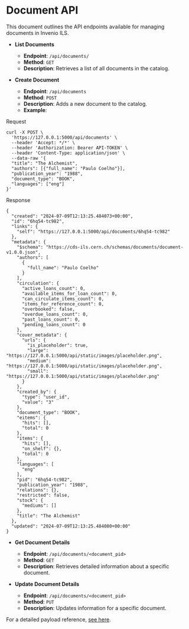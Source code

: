 # Document API

This document outlines the API endpoints available for managing documents in Invenio ILS.

* **List Documents**

    - **Endpoint**: `/api/documents/`
    - **Method**: `GET`
    - **Description**: Retrieves a list of all documents in the catalog.

* **Create Document**

    - **Endpoint**: `/api/documents`
    - **Method**: `POST`
    - **Description**: Adds a new document to the catalog.
    - **Example**:

Request

```shell
curl -X POST \
  'https://127.0.0.1:5000/api/documents' \
  --header 'Accept: */*' \
  --header 'Authorization: Bearer API-TOKEN' \
  --header 'Content-Type: application/json' \
  --data-raw '{
  "title": "The Alchemist",
  "authors": [{"full_name": "Paulo Coelho"}],
  "publication_year": "1988",
  "document_type": "BOOK",
  "languages": ["eng"]
}'
```

Response

```shell
{
  "created": "2024-07-09T12:13:25.484073+00:00",
  "id": "6hq54-tc982",
  "links": {
    "self": "https://127.0.0.1:5000/api/documents/6hq54-tc982"
  },
  "metadata": {
    "$schema": "https://cds-ils.cern.ch/schemas/documents/document-v1.0.0.json",
    "authors": [
      {
        "full_name": "Paulo Coelho"
      }
    ],
    "circulation": {
      "active_loans_count": 0,
      "available_items_for_loan_count": 0,
      "can_circulate_items_count": 0,
      "items_for_reference_count": 0,
      "overbooked": false,
      "overdue_loans_count": 0,
      "past_loans_count": 0,
      "pending_loans_count": 0
    },
    "cover_metadata": {
      "urls": {
        "is_placeholder": true,
        "large": "https://127.0.0.1:5000/api/static/images/placeholder.png",
        "medium": "https://127.0.0.1:5000/api/static/images/placeholder.png",
        "small": "https://127.0.0.1:5000/api/static/images/placeholder.png"
      }
    },
    "created_by": {
      "type": "user_id",
      "value": "3"
    },
    "document_type": "BOOK",
    "eitems": {
      "hits": [],
      "total": 0
    },
    "items": {
      "hits": [],
      "on_shelf": {},
      "total": 0
    },
    "languages": [
      "eng"
    ],
    "pid": "6hq54-tc982",
    "publication_year": "1988",
    "relations": {},
    "restricted": false,
    "stock": {
      "mediums": []
    },
    "title": "The Alchemist"
  },
  "updated": "2024-07-09T12:13:25.484080+00:00"
}
```

* **Get Document Details**

    - **Endpoint**: `/api/documents/<document_pid>`
    - **Method**: `GET`
    - **Description**: Retrieves detailed information about a specific document.

* **Update Document Details**

    - **Endpoint**: `/api/documents/<document_pid>`
    - **Method**: `PUT`
    - **Description**: Updates information for a specific document.

For a detailed payload reference, [see here](https://github.com/inveniosoftware/invenio-app-ils/blob/d0843db45f0233000a55622fa6063be9e7193926/invenio_app_ils/documents/loaders/jsonschemas/document.py#L204).
